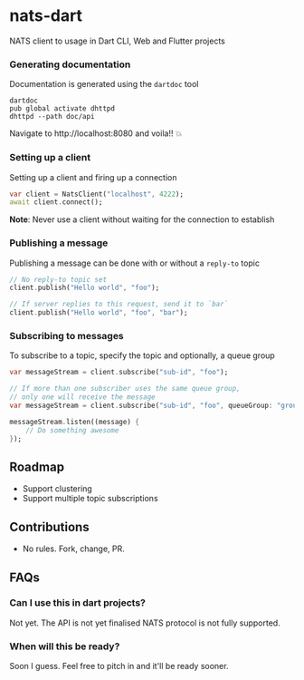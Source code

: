# nats-dart
NATS client to usage in Dart CLI, Web and Flutter projects

### Generating documentation
Documentation is generated using the `dartdoc` tool
```shell
dartdoc
pub global activate dhttpd
dhttpd --path doc/api
```
Navigate to http://localhost:8080 and voila!! :boom:

### Setting up a client
Setting up a client and firing up a connection
```dart
var client = NatsClient("localhost", 4222);
await client.connect();
```
**Note**: Never use a client without waiting for the connection to establish

### Publishing a message
Publishing a message can be done with or without a `reply-to` topic
```dart
// No reply-to topic set
client.publish("Hello world", "foo");

// If server replies to this request, send it to `bar`
client.publish("Hello world", "foo", "bar");
```

### Subscribing to messages
To subscribe to a topic, specify the topic and optionally, a queue group
```dart
var messageStream = client.subscribe("sub-id", "foo");

// If more than one subscriber uses the same queue group,
// only one will receive the message
var messageStream = client.subscribe("sub-id", "foo", queueGroup: "group-1");

messageStream.listen((message) {
    // Do something awesome
});
```

## Roadmap
- Support clustering
- Support multiple topic subscriptions

## Contributions
- No rules. Fork, change, PR.

## FAQs
### Can I use this in dart projects?
Not yet. The API is not yet finalised NATS protocol is not fully supported.

### When will this be ready?
Soon I guess. Feel free to pitch in and it'll be ready sooner.